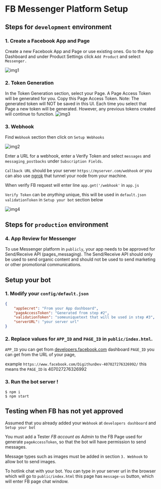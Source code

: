# FB Messenger Platform Setup

## Steps for `development` environment

### 1. Create a Facebook App and Page

Create a new Facebook App and Page or use existing ones. Go to the App Dashboard and under Product Settings click `Add Product` and select `Messenger.`

![img1]

### 2. Token Generation

In the Token Generation section, select your Page. A Page Access Token will be generated for you. Copy this Page Access Token. Note: The generated token will NOT be saved in this UI. Each time you select that Page a new token will be generated. However, any previous tokens created will continue to function.
![img3]

### 3. Webhook

Find `Webhook` section then click on `Setup Webhooks`

![img2]

Enter a URL for a webhook, enter a Verify Token and select `messages` and `messaging_postbacks` under `Subscription Fields`.

`Callback URL` should be your server `https://myserver.com/webhook` *or* you can also use [ngrok](https://ngrok.com/) that tunnel your node from your machine.

When verify FB request will enter line `app.get('/webhook'` in `app.js`

`Verify Token` can be *anything* unique, this will be used in `default.json` `validationToken` in `Setup your bot` section below

![img4]

## Steps for `production` environment

### 4. App Review for Messenger

To use Messenger platform in `publicly`, your app needs to be approved for Send/Receive API (pages_messaging). The Send/Receive API should only be used to send organic content and should not be used to send marketing or other promotional communications.


[img1]: https://scontent.fbkk13-1.fna.fbcdn.net/v/t39.2178-6/12995587_195576307494663_824949235_n.png?oh=c2d8210d366a5650df958c86a08792c5&oe=596749C3
[img2]: https://scontent.fbkk13-1.fna.fbcdn.net/v/t39.2178-6/13331609_660771177408445_306127577_n.png?oh=881074a3a391da021b726c2db479b0e9&oe=599A194C
[img3]: https://scontent.fbkk13-1.fna.fbcdn.net/v/t39.2178-6/12995543_1164810200226522_2093336718_n.png?oh=235fb47b7aa4a365da133567baad3b9d&oe=595A1F09
[img4]: https://scontent.fbkk13-1.fna.fbcdn.net/v/t39.2178-6/12057143_211110782612505_894181129_n.png?oh=d597a8c5c31841201ab07d79c4d7b5f9&oe=5963D7F1

## Setup your bot

### 1. Modify your `config/default.json`
```json
{
    "appSecret": "From your App dashboard",
    "pageAccessToken": "Generated from step #2",
    "validationToken": "someuniquetext that will be used in step #3",
    "serverURL": "your server url"
}
```

### 2. Replace values for `APP_ID` and `PAGE_ID` in `public/index.html`.

`APP_ID` you can get from [developers.facebook.com](https://developers.facebook.com/apps) dashboard
`PAGE_ID` you can get from the URL of your page, 

example `https://www.facebook.com/DigithunDev-407027276326992/` this means the `PAGE_ID` is 407027276326992

### 3. Run the bot server !

```shell
$ npm i
$ npm start
``` 

## Testing when FB has not yet approved

Assumed that you already added your `Webhook` at `developers dashboard` and `Setup your bot`

You must add a Tester *FB account as Admin* to the FB Page used for generate `pageAccessToken`, so that the bot will have permission to send messages.

Message types such as images must be added in section `3. Webhook` to allow bot to send images.

To hotlink chat with your bot. You can type in your server url in the browser which will go to `public/index.html` this page has `message-us` button, which will enter FB page chat window.